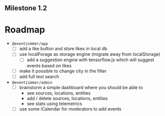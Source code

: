 Milestone 1.2
-------------

# Roadmap

- `@eventzimmer/app`
    - [ ] add a like button and store likes in local db
	- [ ] use localForage as storage engine (migrate away from localStorage)
        - [ ] add a suggestion engine with tensorflow.js which will suggest events based on likes
    - [ ] make it possible to change city in the filter
    - [ ] add full text search
- `@eventzimmer/admin`
    - [ ] brainstorm a simple dashboard where you should be able to
        - see sources, locations, entities
        - add / delete sources, locations, entities
        - see stats using telemetrics
    - [ ] use some iCalendar for moderators to add events
